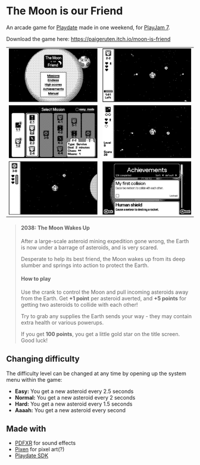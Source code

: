 # The Moon is our Friend

An arcade game for [Playdate](https://play.date/) made in one weekend, for [PlayJam 7](https://itch.io/jam/playjam-7).

Download the game here: https://paigeruten.itch.io/moon-is-friend

<table align="center">
    <tr>
        <td align="center"><img src="screenshots/title.png?raw=true" alt="title"></td>
        <td align="center"><img src="screenshots/in-game.png?raw=true" alt="in-game"></td>
    </tr>
    <tr>
        <td align="center"><img src="screenshots/mission-select.png?raw=true" alt="mission-select"></td>
        <td align="center"><img src="screenshots/gameplay.gif?raw=true" alt="gameplay"></td>
    </tr>
    <tr>
        <td align="center"><img src="screenshots/boss.png?raw=true" alt="boss"></td>
        <td align="center"><img src="screenshots/achievements.png?raw=true" alt="achievements"></td>
    </tr>
</table>

> #### 2038: The Moon Wakes Up
>
> After a large-scale asteroid mining expedition gone wrong, the Earth is now under a barrage of asteroids, and is very scared.
>
> Desperate to help its best friend, the Moon wakes up from its deep slumber and springs into action to protect the Earth.
>
> #### How to play
>
> Use the crank to control the Moon and pull incoming asteroids away from the Earth. Get **+1 point** per asteroid averted, and **+5 points** for getting two asteroids to collide with each other!
>
> Try to grab any supplies the Earth sends your way - they may contain extra health or various powerups.
>
> If you get **100 points**, you get a little gold star on the title screen. Good luck!

## Changing difficulty

The difficulty level can be changed at any time by opening up the system menu within the game:

* **Easy:** You get a new asteroid every 2.5 seconds
* **Normal:** You get a new asteroid every 2 seconds
* **Hard:** You get a new asteroid every 1.5 seconds
* **Aaaah:** You get a new asteroid every second

## Made with

* [PDFXR](https://psychicteeth.itch.io/pdfxr) for sound effects
* [Pixen](https://pixenapp.com/) for pixel art(?)
* [Playdate SDK](https://play.date/dev/)
